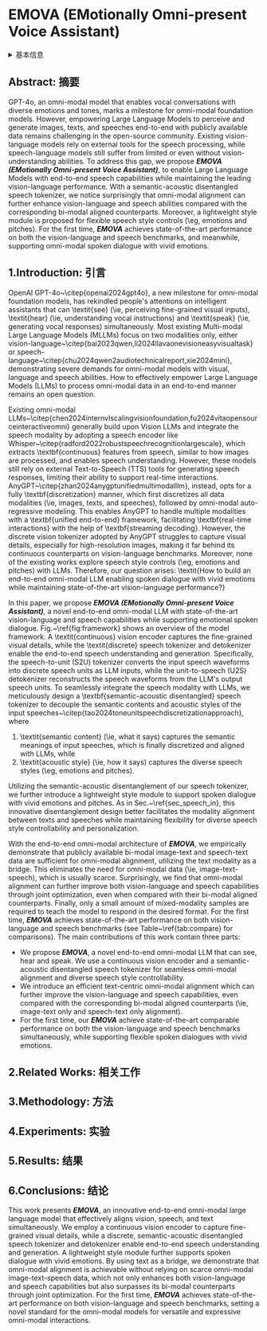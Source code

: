 # EMOVA (EMotionally Omni-present Voice Assistant)

<details>
<summary>基本信息</summary>

- 标题: "EMOVA: Empowering Language Models to See, Hear and Speak with Vivid Emotions"
- 作者: 
  - 01 Kai Chen
  - 02 Yunhao Gou
  - 03 Runhui Huang
  - 04 Zhili Liu
  - 05 Daxin Tan
  - 06 Jing Xu
  - 07 Chunwei Wang
  - 08 Yi Zhu
  - 09 Yihan Zeng
  - 10 Kuo Yang
  - 11 Dingdong Wang
  - 12 Kun Xiang
  - 13 Haoyuan Li
  - 14 Haoli Bai
  - 15 Jianhua Han
  - 16 Xiaohui Li
  - 17 Weike Jin
  - 18 Nian Xie
  - 19 Yu Zhang
  - 20 James T. Kwok
  - 21 Hengshuang Zhao
  - 22 Xiaodan Liang
  - 23 Dit-Yan Yeung
  - 24 Xiao Chen
  - 25 Zhenguo Li
  - 26 Wei Zhang
  - 27 Qun Liu
  - 28 Lanqing Hong
  - 29 Lu Hou
  - 30 Hang Xu
- 链接: 
  - [ArXiv](https://arxiv.org/abs/2409.18042)
  - [Publication]()
  - [Github]()
  - [Demo](https://emova-ollm.github.io)
- 文件: 
  - [ArXiv](_PDF/2409.18042v1__EMOVA__Empowering_Language_Models_to_See_Hear_and_Speak_with_Vivid_Emotions.pdf)
  - [Publication] #TODO

</details>

## Abstract: 摘要

GPT-4o, an omni-modal model that enables vocal conversations with diverse emotions and tones, marks a milestone for omni-modal foundation models.
However, empowering Large Language Models to perceive and generate images, texts, and speeches end-to-end with publicly available data remains challenging in the open-source community.
Existing vision-language models rely on external tools for the speech processing, while speech-language models still suffer from limited or even without vision-understanding abilities. 
To address this gap, we propose ***EMOVA (EMotionally Omni-present Voice Assistant)***, to enable Large Language Models 
with end-to-end speech capabilities while maintaining the leading vision-language performance.
With a semantic-acoustic disentangled speech tokenizer, we notice surprisingly that omni-modal alignment can further enhance vision-language and speech abilities compared with the corresponding bi-modal aligned counterparts.
Moreover, a lightweight style module is proposed for flexible speech style controls (\eg, emotions and pitches).
For the first time, ***EMOVA*** achieves state-of-the-art performance on both the vision-language and speech benchmarks, and meanwhile, supporting omni-modal spoken dialogue with vivid emotions. 

## 1.Introduction: 引言

OpenAI GPT-4o~\citep{openai2024gpt4o}, a new milestone for omni-modal foundation models, has rekindled people's attentions on intelligent assistants that can \textit{see} (\ie, perceiving fine-grained visual inputs), \textit{hear} (\ie, understanding vocal instructions) and \textit{speak} (\ie, generating vocal responses) simultaneously.
Most existing Multi-modal Large Language Models (MLLMs) focus on two modalities only, either vision-language~\citep{bai2023qwen,li2024llavaonevisioneasyvisualtask} or speech-language~\citep{chu2024qwen2audiotechnicalreport,xie2024mini}, demonstrating severe demands for omni-modal models with visual, language and speech abilities.
How to effectively empower Large Language Models (LLMs) to process omni-modal data in an end-to-end manner remains an open question. 

Existing omni-modal LLMs~\citep{chen2024internvlscalingvisionfoundation,fu2024vitaopensourceinteractiveomni} generally build upon Vision LLMs and integrate the speech modality by adopting a speech encoder like Whisper~\citep{radford2022robustspeechrecognitionlargescale}, which extracts \textbf{continuous} features from speech, similar to how images are processed, and enables speech understanding. 
However, these models still rely on external Text-to-Speech (TTS) tools for generating speech responses, limiting their ability to support real-time interactions.
AnyGPT~\citep{zhan2024anygptunifiedmultimodalllm}, instead, opts for a fully \textbf{discretization} manner, which first discretizes all data modalities (\ie, images, texts, and speeches), followed by omni-modal auto-regressive modeling. 
This enables AnyGPT to handle multiple modalities with a \textbf{unified end-to-end} framework, facilitating \textbf{real-time interactions} with the help of \textbf{streaming decoding}.
However, the discrete vision tokenizer adopted by AnyGPT struggles to capture visual details, especially for high-resolution images, making it far behind its continuous counterparts on vision-language benchmarks.
Moreover, none of the existing works explore speech style controls (\eg, emotions and pitches) with LLMs.
Therefore, our question arises: \textit{How to build an end-to-end omni-modal LLM enabling spoken dialogue with vivid emotions while maintaining state-of-the-art vision-language performance?}

In this paper, we propose ***EMOVA (EMotionally Omni-present Voice Assistant)***, a novel end-to-end omni-modal LLM with state-of-the-art vision-language and speech capabilities while supporting emotional spoken dialogue.
Fig.~\ref{fig:framework} shows an overview of the model framework.
A \textit{continuous} vision encoder captures the fine-grained visual details, while the \textit{discrete} speech tokenizer and detokenizer enable the end-to-end speech understanding and generation. 
Specifically, the speech-to-unit (S2U) tokenizer converts the input speech waveforms into discrete speech units as LLM inputs, while the unit-to-speech (U2S) detokenizer reconstructs the speech waveforms from the LLM's output speech units.
To seamlessly integrate the speech modality with LLMs, we meticulously design a \textbf{semantic-acoustic disentangled} speech tokenizer to decouple the semantic contents and acoustic styles of the input speeches~\citep{tao2024toneunitspeechdiscretizationapproach}, where 
1) \textit{semantic content} (\ie, what it says) captures the semantic meanings of input speeches, which is finally discretized and aligned with LLMs, while 
2) \textit{acoustic style} (\ie, how it says) captures the diverse speech styles (\eg, emotions and pitches).

Utilizing the semantic-acoustic disentanglement of our speech tokenizer, we further introduce a lightweight style module to support spoken dialogue with vivid emotions and pitches.
As in Sec.~\ref{sec_speech_in}, this innovative disentanglement design better facilitates the modality alignment between texts and speeches while maintaining flexibility for diverse speech style controllability and personalization.

With the end-to-end omni-modal architecture of ***EMOVA***, we empirically demonstrate that publicly available bi-modal image-text and speech-text data are sufficient for omni-modal alignment, utilizing the text modality as a bridge. This eliminates the need for omni-modal data (\ie, image-text-speech), which is usually scarce. Surprisingly, we find that omni-modal alignment can further improve both vision-language and speech capabilities through joint optimization, even when compared with their bi-modal aligned counterparts.
Finally, only a small amount of mixed-modality samples are required to teach the model to respond in the desired format.
For the first time, ***EMOVA*** achieves state-of-the-art performance on both vision-language and speech benchmarks (see Table~\ref{tab:compare} for comparisons).
The main contributions of this work contain three parts:

- We propose ***EMOVA***, a novel end-to-end omni-modal LLM that can see, hear and speak. We use a continuous vision encoder and a semantic-acoustic disentangled speech tokenizer for seamless omni-modal alignment and diverse speech style controllability. 
- We introduce an efficient text-centric omni-modal alignment which can further improve the vision-language and speech capabilities, even compared with the corresponding bi-modal aligned counterparts (\ie, image-text only and speech-text only alignment).
- For the first time, our ***EMOVA*** achieve state-of-the-art comparable performance on both the vision-language and speech benchmarks simultaneously, while supporting flexible spoken dialogues with vivid emotions.

## 2.Related Works: 相关工作

## 3.Methodology: 方法

## 4.Experiments: 实验

## 5.Results: 结果

## 6.Conclusions: 结论

This work presents ***EMOVA***, an innovative end-to-end omni-modal large language model that effectively aligns vision, speech, and text simultaneously.
We employ a continuous vision encoder to capture fine-grained visual details, while a discrete, semantic-acoustic disentangled speech tokenizer and detokenizer enable end-to-end speech understanding and generation. 
A lightweight style module further supports spoken dialogue with vivid emotions. 
By using text as a bridge, we demonstrate that omni-modal alignment is achievable without relying on scarce omni-modal image-text-speech data, which not only enhances both vision-language and speech capabilities but also surpasses its bi-modal counterparts through joint optimization. 
For the first time, ***EMOVA*** achieves state-of-the-art performance on both vision-language and speech benchmarks, setting a novel standard for the omni-modal models for versatile and expressive omni-modal interactions.
